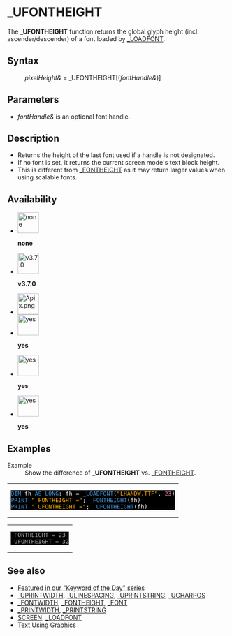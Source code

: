 <style>pre.codeide, pre.outputfixed, .outputcrt0 { background-color: #000 !important; color: #FFF !important; }</style><!DOCTYPE html>
<html class="client-nojs" dir="ltr" lang="en">
<head>
<title>_UFONTHEIGHT - QB64 Phoenix Edition Wiki</title>
</head>
<body class="mediawiki ltr sitedir-ltr mw-hide-empty-elt ns-0 ns-subject page-UFONTHEIGHT rootpage-UFONTHEIGHT skin-vector action-view skin-vector-legacy vector-feature-language-in-header-enabled vector-feature-language-in-main-page-header-disabled vector-feature-language-alert-in-sidebar-disabled vector-feature-sticky-header-disabled vector-feature-sticky-header-edit-disabled vector-feature-table-of-contents-disabled vector-feature-visual-enhancement-next-disabled">
<div class="mw-body" id="content" role="main">
<a id="top"></a>
<h1 class="firstHeading mw-first-heading" id="firstHeading">_UFONTHEIGHT</h1>
<div class="vector-body" id="bodyContent">
<div class="mw-body-content mw-content-ltr" dir="ltr" id="mw-content-text" lang="en"><div class="mw-parser-output"><p>The <b>_UFONTHEIGHT</b> function returns the global glyph height (incl. ascender/descender) of a font loaded by <a href="LOADFONT" title="LOADFONT">_LOADFONT</a>.
</p>
<h2><span class="mw-headline" id="Syntax">Syntax</span></h2>
<dl><dd><i>pixelHeight&amp;</i> = <a class="mw-selflink selflink">_UFONTHEIGHT</a>[(<i>fontHandle&amp;</i>)]</dd></dl>
<p>
</p>
<h2><span class="mw-headline" id="Parameters">Parameters</span></h2>
<ul><li><i>fontHandle&amp;</i> is an optional font handle.</li></ul>
<p>
</p>
<h2><span class="mw-headline" id="Description">Description</span></h2>
<ul><li>Returns the height of the last font used if a handle is not designated.</li>
<li>If no font is set, it returns the current screen mode's text block height.</li>
<li>This is different from <a href="FONTHEIGHT" title="FONTHEIGHT">_FONTHEIGHT</a> as it may return larger values when using scalable fonts.</li></ul>
<p>
</p>
<h2><span class="mw-headline" id="Availability">Availability</span></h2>
<ul class="gallery mw-gallery-nolines">
<li class="gallerybox" style="width: 53px"><div style="width: 53px">
<div class="thumb" style="width: 48px;"><div style="margin:0px auto;"><a class="image" href="File:Qb64.png" title="none"><img alt="none" decoding="async" height="48" src="/qb64wiki/images/9/91/Qb64.png" width="48"/></a></div></div>
<div class="gallerytext">
<p><b>none</b>
</p>
</div>
</div></li>
<li class="gallerybox" style="width: 53px"><div style="width: 53px">
<div class="thumb" style="width: 48px;"><div style="margin:0px auto;"><a class="image" href="File:Qbpe.png" title="v3.7.0"><img alt="v3.7.0" decoding="async" height="48" src="/qb64wiki/images/0/07/Qbpe.png" width="48"/></a></div></div>
<div class="gallerytext">
<p><b>v3.7.0</b>
</p>
</div>
</div></li>
<li class="gallerybox" style="width: 53px"><div style="width: 53px">
<div class="thumb" style="width: 48px;"><div style="margin:0px auto;"><a class="image" href="File:Apix.png"><img alt="Apix.png" decoding="async" height="48" src="/qb64wiki/images/5/5f/Apix.png" width="48"/></a></div></div>
<div class="gallerytext">
</div>
</div></li>
<li class="gallerybox" style="width: 53px"><div style="width: 53px">
<div class="thumb" style="width: 48px;"><div style="margin:0px auto;"><a class="image" href="File:Win.png" title="yes"><img alt="yes" decoding="async" height="48" src="/qb64wiki/images/2/29/Win.png" width="48"/></a></div></div>
<div class="gallerytext">
<p><b>yes</b>
</p>
</div>
</div></li>
<li class="gallerybox" style="width: 53px"><div style="width: 53px">
<div class="thumb" style="width: 48px;"><div style="margin:0px auto;"><a class="image" href="File:Lnx.png" title="yes"><img alt="yes" decoding="async" height="48" src="/qb64wiki/images/7/7a/Lnx.png" width="48"/></a></div></div>
<div class="gallerytext">
<p><b>yes</b>
</p>
</div>
</div></li>
<li class="gallerybox" style="width: 53px"><div style="width: 53px">
<div class="thumb" style="width: 48px;"><div style="margin:0px auto;"><a class="image" href="File:Osx.png" title="yes"><img alt="yes" decoding="async" height="48" src="/qb64wiki/images/2/22/Osx.png" width="48"/></a></div></div>
<div class="gallerytext">
<p><b>yes</b>
</p>
</div>
</div></li>
</ul>
<p>
</p>
<h2><span class="mw-headline" id="Examples">Examples</span></h2>
<dl><dt>Example</dt>
<dd>Show the difference of <b>_UFONTHEIGHT</b> vs. <a href="FONTHEIGHT" title="FONTHEIGHT">_FONTHEIGHT</a>.</dd></dl>
<table cellpadding="15px" width="100%">
<tbody><tr>
<td><pre class="codeide"><a href="DIM" title="DIM"><span style="color:#4593D8;">DIM</span></a> fh <a href="AS" title="AS"><span style="color:#4593D8;">AS</span></a> <a href="LONG" title="LONG"><span style="color:#4593D8;">LONG</span></a>: fh = <a href="LOADFONT" title="LOADFONT"><span style="color:#4593D8;">_LOADFONT</span></a>(<span style="color:#FFB100;">"LHANDW.TTF"</span>, <span style="color:#F580B1;">23</span>)
<a href="PRINT" title="PRINT"><span style="color:#4593D8;">PRINT</span></a> <span style="color:#FFB100;">"_FONTHEIGHT ="</span>; <a href="FONTHEIGHT" title="FONTHEIGHT"><span style="color:#4593D8;">_FONTHEIGHT</span></a>(fh)
<a href="PRINT" title="PRINT"><span style="color:#4593D8;">PRINT</span></a> <span style="color:#FFB100;">"_UFONTHEIGHT ="</span>; <a class="mw-selflink selflink"><span style="color:#4593D8;">_UFONTHEIGHT</span></a>(fh)
</pre>
</td></tr></tbody></table>
<table cellpadding="15px" width="100%">
<tbody><tr>
<td><pre class="outputcrt0"><span style="background-color: #000000; color:#a9a9a9;">_FONTHEIGHT = 23</span>
<span style="background-color: #000000; color:#a9a9a9;">_UFONTHEIGHT = 32</span>
</pre>
</td></tr></tbody></table>
<p>
</p>
<h2><span class="mw-headline" id="See_also">See also</span></h2>
<ul><li><a class="external text" href="https://qb64phoenix.com/forum/showthread.php?tid=2810" rel="nofollow">Featured in our "Keyword of the Day" series</a></li>
<li><a href="UPRINTWIDTH" title="UPRINTWIDTH">_UPRINTWIDTH</a>, <a href="ULINESPACING" title="ULINESPACING">_ULINESPACING</a>, <a href="UPRINTSTRING" title="UPRINTSTRING">_UPRINTSTRING</a>, <a href="UCHARPOS" title="UCHARPOS">_UCHARPOS</a></li>
<li><a href="FONTWIDTH" title="FONTWIDTH">_FONTWIDTH</a>, <a href="FONTHEIGHT" title="FONTHEIGHT">_FONTHEIGHT</a>, <a href="FONT" title="FONT">_FONT</a></li>
<li><a href="PRINTWIDTH" title="PRINTWIDTH">_PRINTWIDTH</a>, <a href="PRINTSTRING" title="PRINTSTRING">_PRINTSTRING</a></li>
<li><a href="SCREEN" title="SCREEN">SCREEN</a>, <a href="LOADFONT" title="LOADFONT">_LOADFONT</a></li>
<li><a href="Text_Using_Graphics" title="Text Using Graphics">Text Using Graphics</a></li></ul>
<p>
</p>
<!-- 
NewPP limit report
Cached time: 20240714193351
Cache expiry: 86400
Reduced expiry: false
Complications: [show‐toc]
CPU time usage: 0.058 seconds
Real time usage: 0.078 seconds
Preprocessor visited node count: 167/1000000
Post‐expand include size: 1719/2097152 bytes
Template argument size: 350/2097152 bytes
Highest expansion depth: 4/100
Expensive parser function count: 0/100
Unstrip recursion depth: 0/20
Unstrip post‐expand size: 2444/5000000 bytes
-->
<!--
Transclusion expansion time report (%,ms,calls,template)
100.00%   60.147      1 -total
  6.60%    3.971      1 Template:PageNavigation
  5.75%    3.456      2 Template:Ot
  5.12%    3.080      1 Template:PageSyntax
  4.60%    2.769      8 Template:Cl
  4.47%    2.686      1 Template:PageExamples
  4.40%    2.647      3 Template:Parameter
  4.18%    2.515      4 Template:Text
  4.04%    2.431      1 Template:PageParameters
  3.98%    2.392      1 Template:PageDescription
-->
<!-- Saved in parser cache with key qb64pnix_mw19894-mwmb_:pcache:idhash:1215-0!canonical and timestamp 20240714193351 and revision id 9008.
 -->
</div>
</div>
</div>
</div>
</body>
</html>